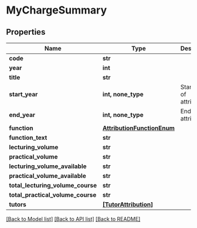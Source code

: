 # MyChargeSummary

## Properties
Name | Type | Description | Notes
------------ | ------------- | ------------- | -------------
**code** | **str** |  | [optional] 
**year** | **int** |  | [optional] 
**title** | **str** |  | [optional] 
**start_year** | **int, none_type** | Start year of attribution | [optional] 
**end_year** | **int, none_type** | End year of attribution | [optional] 
**function** | [**AttributionFunctionEnum**](AttributionFunctionEnum.md) |  | [optional] 
**function_text** | **str** |  | [optional] 
**lecturing_volume** | **str** |  | [optional] 
**practical_volume** | **str** |  | [optional] 
**lecturing_volume_available** | **str** |  | [optional] 
**practical_volume_available** | **str** |  | [optional] 
**total_lecturing_volume_course** | **str** |  | [optional] 
**total_practical_volume_course** | **str** |  | [optional] 
**tutors** | [**[TutorAttribution]**](TutorAttribution.md) |  | [optional] 

[[Back to Model list]](../README.md#documentation-for-models) [[Back to API list]](../README.md#documentation-for-api-endpoints) [[Back to README]](../README.md)


